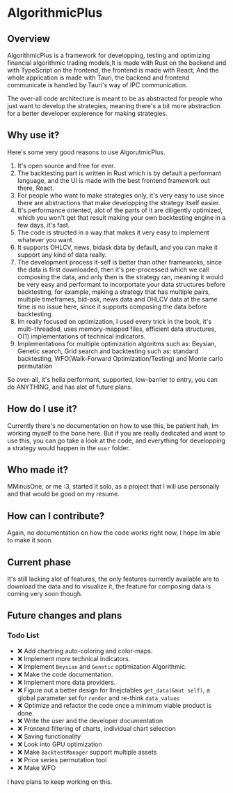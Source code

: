 # AlgorithmicPlus

## Overview

AlgorithmicPlus is a framework for developping, testing and optimizing financial algorithmic trading models,It is made with Rust on the backend and with TypeScript on the frontend, the frontend is made with React, And the whole application is made with Tauri, the backend and frontend communicate is handled by Tauri's way of IPC communication.

The over-all code architecture is meant to be as abstracted for people who just want to develop the strategies, meaning there's a bit more abstraction for a better developer expierence for making strategies.

## Why use it?

Here's some very good reasons to use AlgorutmicPlus.

1. It's open source and free for ever.
2. The backtesting part is written in Rust which is by default a performant language, and the UI is made with the best frontend framework out there, React.
3. For people who want to make strategies only, it's very easy to use since there are abstractions that make developping the strategy itself easier.
4. It's performance oriented, alot of the parts of it are diligently optimized, which you won't get that result making your own backtesting engine in a few days, it's fast.
5. The code is structed in a way that makes it very easy to implement whatever you want.
6. It supports OHLCV, news, bidask data by default, and you can make it support any kind of data really.
7. The development process it-self is better than other frameworks, since the data is first downloaded, then it's pre-processed which we call composing the data, and only then is the strategy ran, meaning it would be very easy and performant to incorportate your data structures before backtesting, for example, making a strategy that has multiple pairs, multiple timeframes, bid-ask, news data and OHLCV data at the same time is no issue here, since it supports composing the data before backtesting.
8. Im really focused on optimization, I used every trick in the book, it's multi-threaded, uses memory-mapped files, efficient data structures, O(1) implementations of technical indicators.
9. Implementations for multiple optimization algoritms such as: Beysian, Genetic search, Grid search and backtesting such as: standard backtesting, WFO(Walk-Forward Optimization/Testing) and Monte carlo permutation

So over-all, it's hella performant, supported, low-barrier to entry, you can do ANYTHING, and has alot of future plans.

## How do I use it?

Currently there's no documentation on how to use this, be patient heh, Im working myself to the bone here.
But if you are really dedicated and want to use this, you can go take a look at the code, and everything for developping a strategy would happen in the `user` folder.

## Who made it?

MMinusOne, or me :3, started it solo, as a project that I will use personally and that would be good on my resume.

## How can I contribute?

Again, no documentation on how the code works right now, I hope Im able to make it soon.

## Current phase

It's still lacking alot of features, the only features currently available are to download the data and to visualize it, the feature for composing data is coming very soon though.

## Future changes and plans

### Todo List

- ❌ Add chartring auto-coloring and color-maps.
- ❌ Implement more technical indicators.
- ❌ Implement `Beysian` and `Genetic` optimization Algorithmic.
- ❌ Make the code documentation.
- ❌ Implement more data providers.
- ❌ Figure out a better design for IInejctables `get_data(&mut self)`, a global parameter set for `render` and re-think `data_values`
- ❌ Optimize and refactor the code once a minimum viable product is done.
- ❌ Write the user and the developer documentation
- ❌ Frontend filtering of charts, individual chart selection
- ❌ Saving functionality
- ❌ Look into GPU optimization
- ❌ Make `BacktestManager` support multiple assets
- ❌ Price series permutation tool
- ❌ Make WFO


I have plans to keep working on this.
